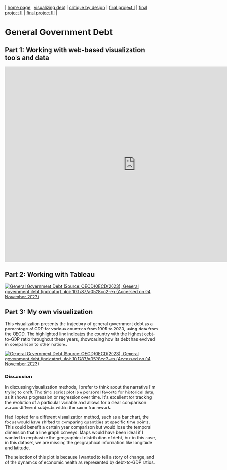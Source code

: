 | [home page](https://mingweig.github.io/TSWD-Portfolio-Mingwei_Gao/) | [visualizing debt](visualizing-government-debt) | [critique by design](critique-by-design) | [final project I](final-project-part-one) | [final project II](final-project-part-two) | [final project III](final-project-part-three) |

# General Government Debt
## Part 1: Working with web-based visualization tools and data

<iframe src="https://data.oecd.org/chart/7eTj" width="860" height="645" style="border: 0" mozallowfullscreen="true" webkitallowfullscreen="true" allowfullscreen="true"><a href="https://data.oecd.org/chart/7eTj" target="_blank">OECD Chart: General government debt, Total, % of GDP, Annual, 2022</a></iframe>

## Part 2: Working with Tableau
<div class='tableauPlaceholder' id='viz1699157224138' style='position: relative'><noscript><a href='#'><img alt='General Government Debt (Source: OECD)OECD(2023), General government debt (indicator). doi: 10.1787&#47;a0528cc2-en (Accessed on 04 November 2023) ' src='https:&#47;&#47;public.tableau.com&#47;static&#47;images&#47;A1&#47;A1_16991572117850&#47;Sheet1&#47;1_rss.png' style='border: none' /></a></noscript><object class='tableauViz'  style='display:none;'><param name='host_url' value='https%3A%2F%2Fpublic.tableau.com%2F' /> <param name='embed_code_version' value='3' /> <param name='site_root' value='' /><param name='name' value='A1_16991572117850&#47;Sheet1' /><param name='tabs' value='no' /><param name='toolbar' value='yes' /><param name='static_image' value='https:&#47;&#47;public.tableau.com&#47;static&#47;images&#47;A1&#47;A1_16991572117850&#47;Sheet1&#47;1.png' /> <param name='animate_transition' value='yes' /><param name='display_static_image' value='yes' /><param name='display_spinner' value='yes' /><param name='display_overlay' value='yes' /><param name='display_count' value='yes' /><param name='language' value='en-US' /><param name='filter' value='publish=yes' /></object></div>
<script type='text/javascript'>
var divElement = document.getElementById('viz1699157224138'); 
var vizElement = divElement.getElementsByTagName('object')[0];
vizElement.style.width='100%';vizElement.style.height=(divElement.offsetWidth*0.75)+'px';
var scriptElement = document.createElement('script');
scriptElement.src = 'https://public.tableau.com/javascripts/api/viz_v1.js';
vizElement.parentNode.insertBefore(scriptElement, vizElement);
</script>

## Part 3: My own visualization
This visualization presents the trajectory of general government debt as a percentage of GDP for various countries from 1995 to 2023, using data from the OECD. 
The highlighted line indicates the country with the highest debt-to-GDP ratio throughout these years, showcasing how its debt has evolved in comparison to other nations.

<div class='tableauPlaceholder' id='viz1699163773290' style='position: relative'><noscript><a href='#'><img alt='General Government Debt (Source: OECD)OECD(2023), General government debt (indicator). doi: 10.1787&#47;a0528cc2-en (Accessed on 04 November 2023) ' src='https:&#47;&#47;public.tableau.com&#47;static&#47;images&#47;K5&#47;K584P4C6G&#47;1_rss.png' style='border: none' /></a></noscript><object class='tableauViz'  style='display:none;'><param name='host_url' value='https%3A%2F%2Fpublic.tableau.com%2F' /> <param name='embed_code_version' value='3' /> <param name='path' value='shared&#47;K584P4C6G' /> <param name='toolbar' value='yes' /><param name='static_image' value='https:&#47;&#47;public.tableau.com&#47;static&#47;images&#47;K5&#47;K584P4C6G&#47;1.png' /> <param name='animate_transition' value='yes' /><param name='display_static_image' value='yes' /><param name='display_spinner' value='yes' /><param name='display_overlay' value='yes' /><param name='display_count' value='yes' /><param name='language' value='en-US' /></object></div>                
<script type='text/javascript'>                    
var divElement = document.getElementById('viz1699163773290');                    
var vizElement = divElement.getElementsByTagName('object')[0];                    
vizElement.style.width='100%';vizElement.style.height=(divElement.offsetWidth*0.75)+'px';                    
var scriptElement = document.createElement('script');                   
scriptElement.src = 'https://public.tableau.com/javascripts/api/viz_v1.js';                   
vizElement.parentNode.insertBefore(scriptElement, vizElement);   
</script>



### Discussion
In discussing visualization methods, I prefer to think about the narrative I'm trying to craft. The time series plot is a personal favorite for historical data, as it shows progression or regression over time. It's excellent for tracking the evolution of a particular variable and allows for a clear comparison across different subjects within the same framework.

Had I opted for a different visualization method, such as a bar chart, the focus would have shifted to comparing quantities at specific time points. This could benefit a certain year comparison but would lose the temporal dimension that a line graph conveys. Maps would have been ideal if I wanted to emphasize the geographical distribution of debt, but in this case, in this dataset, we are missing the geographical information like longitude and latitude.

The selection of this plot is because I wanted to tell a story of change, and of the dynamics of economic health as represented by debt-to-GDP ratios. 





